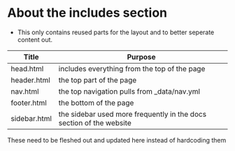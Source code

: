 # About the includes section
- This only contains reused parts for the layout and to better seperate content out.

Title | Purpose
---|---
head.html | includes everything from the top of the page
header.html | the top part of the page
nav.html | the top navigation pulls from _data/nav.yml
footer.html | the bottom of the page
sidebar.html | the sidebar used more frequently in the docs section of the website


These need to be fleshed out and updated here instead of hardcoding them